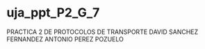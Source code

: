 # uja_ppt_P2_G_7

PRACTICA 2 DE PROTOCOLOS DE TRANSPORTE
DAVID SANCHEZ FERNANDEZ
ANTONIO PEREZ POZUELO
